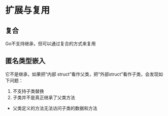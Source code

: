 
# 扩展与复用

## 复合

Go不支持继承，但可以通过复合的方式来复用

## 匿名类型嵌入

它不是继承，如果把“内部 struct”看作父类，把“外部struct”看作子类，会发现如下问题：
1. 不支持子类替换
2. 子类并不是真正继承了父类方法

- 父类定义的方法无法访问子类的数据和方法